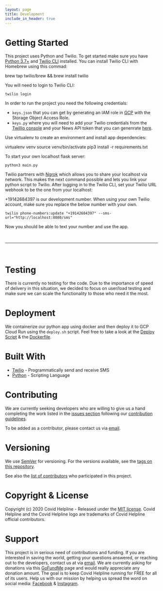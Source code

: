 ```yaml
---
layout: page
title: Development
include_in_header: true
---
```


# Getting Started
This project uses Python and Twilio. To get started make sure you have [Python 3.7+](https://www.python.org/downloads/) and [Twilio CLI](https://www.twilio.com/docs/twilio-cli/quickstart) installed. You can install Twilio CLI with Homebrew using this commad:

<dl>brew tap twilio/brew && brew install twilio</dl>

You will need to login to Twilio CLI:

`twilio login`

In order to run the project you need the following credentials:


- `keys.json` that you can get by generating an IAM role in [GCP](https://cloud.google.com/storage/docs/access-control/iam-roles) with the Storage Object Access Role.
- `keys.py` where you will need to add your Twilio credentials from the [Twillio console](https://www.twilio.com/login?g=%2Fconsole%3F&t=2b1c98334b25c1a785ef15b6556396290e3c704a9b57fc40687cbccd79c46a8c) and your News API token that you can genenrate [here](https://newsapi.org/).

Use virtualenv to create an environment and install app dependencies:

<dl>virtualenv venv
source venv/bin/activate
pip3 install -r requirements.txt</dl>

To start your own localhost flask server:

`python3 main.py`

Twilio partners with [Ngrok](https://ngrok.com/) which allows you to share your localhost via network. This makes the next command possible and lets you link your python script to Twilio. After logging in to the Twilio CLI, set your Twilio URL webhook to be the one from your localhost:

+19142684397 is our development number. When using your own Twilio account, make sure you replace the below number with your own.

`twilio phone-numbers:update "+19142684397" --sms-url="http://localhost:8080/sms"`


Now you should be able to text your number and use the app.


<br>

________

<br>

# Testing

There is currently no testing for the code. Due to the importance of speed of delivery in this situation, we decided to focus on user/load testing and make sure we can scale the functionality to those who need it the most.

# Deployment

We containerize our python app using docker and then deploy it to GCP Cloud Run using the `deploy.sh` script. Feel free to take a look at the [Deploy Script](https://github.com/Marwan01/covid-helpline/blob/master/src/deploy.sh) & the [Dockerfile](https://github.com/Marwan01/covid-helpline/blob/master/src/Dockerfile).

# Built With

- [Twilio](https://www.twilio.com/) - Programmatically send and receive SMS
- [Python](https://www.python.org/) - Scripting Language


# Contributing

We are currently seeking developers who are willing to give us a hand completing the work listed in the [issues section](https://github.com/Marwan01/covid-helpline/issues) following our [contribution guidelines](https://github.com/Marwan01/covid-helpline/blob/master/.github/CONTRIBUTING.md).

To be added as a contributor, please contact us via [email](mailto:covid.helpline@gmail.com).

# Versioning

We use [SemVer](https://semver.org/) for versioning. For the versions available, see the [tags on this repository](https://github.com/Marwan01/covid-helpline/tags).

See also the [list of contributors](https://github.com/Marwan01/covid-helpline/graphs/contributors) who participated in this project.


# Copyright & License

Copyright (c) 2020 Covid Helpline - Released under the [MIT license](https://github.com/Marwan01/covid-helpline/blob/master/LICENSE). Covid Helpline and the Covid Helpline logo are trademarks of Covid Helpline official contributors. 


# Support

This project is in serious need of contributions and funding. If you are interested in saving the world, getting your questions answered, or reaching out to the developers, contact us at via [email](mailto:covid.helpline@gmail.com). We are currently asking for donations via this [GoFundMe](https://www.gofundme.com/f/help-spread-information-about-covid19-via-text) page and would really appreciate any donation amount. The goal is to keep Covid Helpline running for FREE for all of its users. Help us with our mission by helping us spread the word on social media: [Facebook](https://www.facebook.com/covidhelpline) & [Instagram](https://www.instagram.com/covid_helpline/).
















